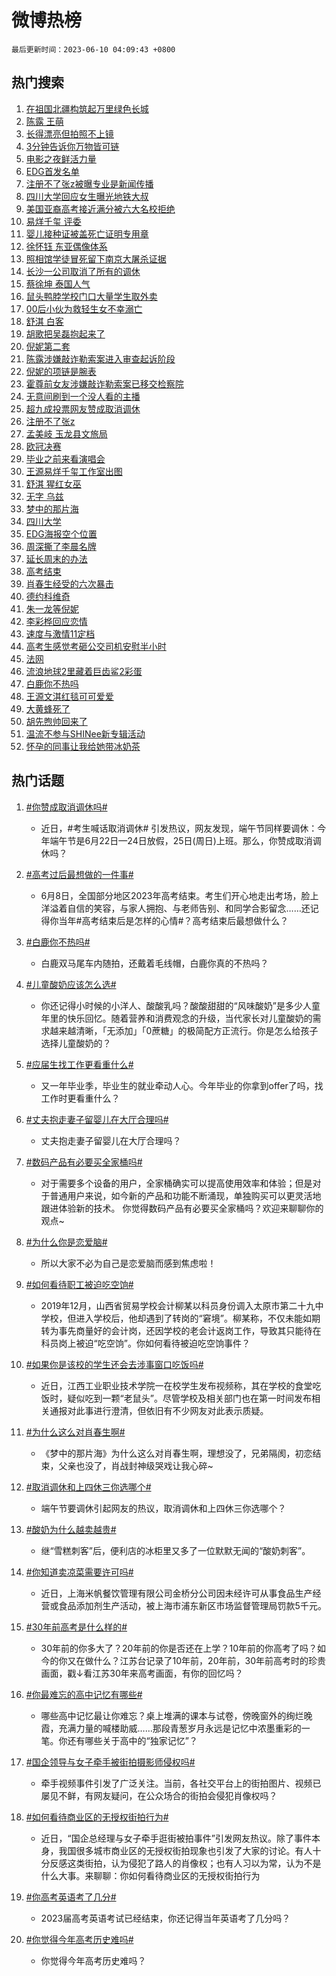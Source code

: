# 微博热榜

`最后更新时间：2023-06-10 04:09:43 +0800`

## 热门搜索

1. [在祖国北疆构筑起万里绿色长城](https://m.weibo.cn/search?containerid=100103type%3D1%26t%3D10%26q%3D%23%E5%9C%A8%E7%A5%96%E5%9B%BD%E5%8C%97%E7%96%86%E6%9E%84%E7%AD%91%E8%B5%B7%E4%B8%87%E9%87%8C%E7%BB%BF%E8%89%B2%E9%95%BF%E5%9F%8E%23&stream_entry_id=51&isnewpage=1&extparam=seat%3D1%26c_type%3D51%26dgr%3D0%26cate%3D10103%26filter_type%3Drealtimehot%26stream_entry_id%3D51%26pos%3D0%26display_time%3D1686341381%26pre_seqid%3D168634138132392265246&luicode=10000011&lfid=106003type%253D25%2526t%253D3%2526disable_hot%253D1%2526filter_type%253Drealtimehot)
1. [陈露 王萌](https://m.weibo.cn/search?containerid=100103type%3D1%26t%3D10%26q%3D%E9%99%88%E9%9C%B2+%E7%8E%8B%E8%90%8C&stream_entry_id=31&isnewpage=1&extparam=seat%3D1%26q%3D%25E9%2599%2588%25E9%259C%25B2%2520%25E7%258E%258B%25E8%2590%258C%26c_type%3D31%26cate%3D5001%26flag%3D2%26pos%3D0%26filter_type%3Drealtimehot%26realpos%3D1%26dgr%3D0%26band_rank%3D1%26lcate%3D5001%26stream_entry_id%3D31%26display_time%3D1686341381%26pre_seqid%3D168634138132392265246&luicode=10000011&lfid=106003type%253D25%2526t%253D3%2526disable_hot%253D1%2526filter_type%253Drealtimehot)
1. [长得漂亮但拍照不上镜](https://m.weibo.cn/search?containerid=100103type%3D1%26t%3D10%26q%3D%23%E9%95%BF%E5%BE%97%E6%BC%82%E4%BA%AE%E4%BD%86%E6%8B%8D%E7%85%A7%E4%B8%8D%E4%B8%8A%E9%95%9C%23&stream_entry_id=31&isnewpage=1&extparam=seat%3D1%26q%3D%2523%25E9%2595%25BF%25E5%25BE%2597%25E6%25BC%2582%25E4%25BA%25AE%25E4%25BD%2586%25E6%258B%258D%25E7%2585%25A7%25E4%25B8%258D%25E4%25B8%258A%25E9%2595%259C%2523%26c_type%3D31%26cate%3D5001%26flag%3D2%26pos%3D1%26filter_type%3Drealtimehot%26realpos%3D2%26dgr%3D0%26band_rank%3D2%26lcate%3D5001%26stream_entry_id%3D31%26display_time%3D1686341381%26pre_seqid%3D168634138132392265246&luicode=10000011&lfid=106003type%253D25%2526t%253D3%2526disable_hot%253D1%2526filter_type%253Drealtimehot)
1. [3分钟告诉你万物皆可链](https://m.weibo.cn/search?containerid=100103type%3D1%26t%3D10%26q%3D%233%E5%88%86%E9%92%9F%E5%91%8A%E8%AF%89%E4%BD%A0%E4%B8%87%E7%89%A9%E7%9A%86%E5%8F%AF%E9%93%BE%23&stream_entry_id=31&isnewpage=1&extparam=seat%3D1%26q%3D%25233%25E5%2588%2586%25E9%2592%259F%25E5%2591%258A%25E8%25AF%2589%25E4%25BD%25A0%25E4%25B8%2587%25E7%2589%25A9%25E7%259A%2586%25E5%258F%25AF%25E9%2593%25BE%2523%26c_type%3D31%26cate%3D5001%26flag%3D0%26pos%3D2%26filter_type%3Drealtimehot%26realpos%3D3%26dgr%3D0%26band_rank%3D3%26lcate%3D5001%26stream_entry_id%3D31%26display_time%3D1686341381%26pre_seqid%3D168634138132392265246&luicode=10000011&lfid=106003type%253D25%2526t%253D3%2526disable_hot%253D1%2526filter_type%253Drealtimehot)
1. [电影之夜鲜活力量](https://m.weibo.cn/search?containerid=100103type%3D1%26t%3D10%26q%3D%23%E7%94%B5%E5%BD%B1%E4%B9%8B%E5%A4%9C%E9%B2%9C%E6%B4%BB%E5%8A%9B%E9%87%8F%23&stream_entry_id=31&isnewpage=1&extparam=seat%3D1%26q%3D%2523%25E7%2594%25B5%25E5%25BD%25B1%25E4%25B9%258B%25E5%25A4%259C%25E9%25B2%259C%25E6%25B4%25BB%25E5%258A%259B%25E9%2587%258F%2523%26c_type%3D31%26adid%3D191754%26cate%3D5001%26pos%3D3%26filter_type%3Drealtimehot%26dgr%3D0%26lcate%3D5001%26is_ad_pos%3D1%26band_rank%3D4%26topic_ad%3D1%26stream_entry_id%3D31%26display_time%3D1686341381%26pre_seqid%3D168634138132392265246&luicode=10000011&lfid=106003type%253D25%2526t%253D3%2526disable_hot%253D1%2526filter_type%253Drealtimehot)
1. [EDG首发名单](https://m.weibo.cn/search?containerid=100103type%3D1%26t%3D10%26q%3D%23EDG%E9%A6%96%E5%8F%91%E5%90%8D%E5%8D%95%23&stream_entry_id=31&isnewpage=1&extparam=seat%3D1%26q%3D%2523EDG%25E9%25A6%2596%25E5%258F%2591%25E5%2590%258D%25E5%258D%2595%2523%26c_type%3D31%26cate%3D5001%26flag%3D0%26pos%3D4%26filter_type%3Drealtimehot%26realpos%3D4%26dgr%3D0%26band_rank%3D4%26lcate%3D5001%26stream_entry_id%3D31%26display_time%3D1686341381%26pre_seqid%3D168634138132392265246&luicode=10000011&lfid=106003type%253D25%2526t%253D3%2526disable_hot%253D1%2526filter_type%253Drealtimehot)
1. [注册不了张z被曝专业是新闻传播](https://m.weibo.cn/search?containerid=100103type%3D1%26t%3D10%26q%3D%23%E6%B3%A8%E5%86%8C%E4%B8%8D%E4%BA%86%E5%BC%A0z%E8%A2%AB%E6%9B%9D%E4%B8%93%E4%B8%9A%E6%98%AF%E6%96%B0%E9%97%BB%E4%BC%A0%E6%92%AD%23&stream_entry_id=31&isnewpage=1&extparam=seat%3D1%26q%3D%2523%25E6%25B3%25A8%25E5%2586%258C%25E4%25B8%258D%25E4%25BA%2586%25E5%25BC%25A0z%25E8%25A2%25AB%25E6%259B%259D%25E4%25B8%2593%25E4%25B8%259A%25E6%2598%25AF%25E6%2596%25B0%25E9%2597%25BB%25E4%25BC%25A0%25E6%2592%25AD%2523%26c_type%3D31%26cate%3D5001%26flag%3D0%26pos%3D5%26filter_type%3Drealtimehot%26realpos%3D5%26dgr%3D0%26band_rank%3D5%26lcate%3D5001%26stream_entry_id%3D31%26display_time%3D1686341381%26pre_seqid%3D168634138132392265246&luicode=10000011&lfid=106003type%253D25%2526t%253D3%2526disable_hot%253D1%2526filter_type%253Drealtimehot)
1. [四川大学回应女生曝光地铁大叔](https://m.weibo.cn/search?containerid=100103type%3D1%26t%3D10%26q%3D%23%E5%9B%9B%E5%B7%9D%E5%A4%A7%E5%AD%A6%E5%9B%9E%E5%BA%94%E5%A5%B3%E7%94%9F%E6%9B%9D%E5%85%89%E5%9C%B0%E9%93%81%E5%A4%A7%E5%8F%94%23&stream_entry_id=31&isnewpage=1&extparam=seat%3D1%26q%3D%2523%25E5%259B%259B%25E5%25B7%259D%25E5%25A4%25A7%25E5%25AD%25A6%25E5%259B%259E%25E5%25BA%2594%25E5%25A5%25B3%25E7%2594%259F%25E6%259B%259D%25E5%2585%2589%25E5%259C%25B0%25E9%2593%2581%25E5%25A4%25A7%25E5%258F%2594%2523%26c_type%3D31%26cate%3D5001%26flag%3D16%26pos%3D6%26filter_type%3Drealtimehot%26realpos%3D6%26dgr%3D0%26band_rank%3D6%26lcate%3D5001%26stream_entry_id%3D31%26display_time%3D1686341381%26pre_seqid%3D168634138132392265246&luicode=10000011&lfid=106003type%253D25%2526t%253D3%2526disable_hot%253D1%2526filter_type%253Drealtimehot)
1. [美国亚裔高考接近满分被六大名校拒绝](https://m.weibo.cn/search?containerid=100103type%3D1%26t%3D10%26q%3D%23%E7%BE%8E%E5%9B%BD%E4%BA%9A%E8%A3%94%E9%AB%98%E8%80%83%E6%8E%A5%E8%BF%91%E6%BB%A1%E5%88%86%E8%A2%AB%E5%85%AD%E5%A4%A7%E5%90%8D%E6%A0%A1%E6%8B%92%E7%BB%9D%23&stream_entry_id=31&isnewpage=1&extparam=seat%3D1%26q%3D%2523%25E7%25BE%258E%25E5%259B%25BD%25E4%25BA%259A%25E8%25A3%2594%25E9%25AB%2598%25E8%2580%2583%25E6%258E%25A5%25E8%25BF%2591%25E6%25BB%25A1%25E5%2588%2586%25E8%25A2%25AB%25E5%2585%25AD%25E5%25A4%25A7%25E5%2590%258D%25E6%25A0%25A1%25E6%258B%2592%25E7%25BB%259D%2523%26c_type%3D31%26cate%3D5001%26flag%3D0%26pos%3D7%26filter_type%3Drealtimehot%26realpos%3D7%26dgr%3D0%26band_rank%3D7%26lcate%3D5001%26stream_entry_id%3D31%26display_time%3D1686341381%26pre_seqid%3D168634138132392265246&luicode=10000011&lfid=106003type%253D25%2526t%253D3%2526disable_hot%253D1%2526filter_type%253Drealtimehot)
1. [易烊千玺 评委](https://m.weibo.cn/search?containerid=100103type%3D1%26t%3D10%26q%3D%E6%98%93%E7%83%8A%E5%8D%83%E7%8E%BA+%E8%AF%84%E5%A7%94&stream_entry_id=31&isnewpage=1&extparam=seat%3D1%26q%3D%25E6%2598%2593%25E7%2583%258A%25E5%258D%2583%25E7%258E%25BA%2520%25E8%25AF%2584%25E5%25A7%2594%26c_type%3D31%26cate%3D5001%26flag%3D16%26pos%3D8%26filter_type%3Drealtimehot%26realpos%3D8%26dgr%3D0%26band_rank%3D8%26lcate%3D5001%26stream_entry_id%3D31%26display_time%3D1686341381%26pre_seqid%3D168634138132392265246&luicode=10000011&lfid=106003type%253D25%2526t%253D3%2526disable_hot%253D1%2526filter_type%253Drealtimehot)
1. [婴儿接种证被盖死亡证明专用章](https://m.weibo.cn/search?containerid=100103type%3D1%26t%3D10%26q%3D%23%E5%A9%B4%E5%84%BF%E6%8E%A5%E7%A7%8D%E8%AF%81%E8%A2%AB%E7%9B%96%E6%AD%BB%E4%BA%A1%E8%AF%81%E6%98%8E%E4%B8%93%E7%94%A8%E7%AB%A0%23&stream_entry_id=31&isnewpage=1&extparam=seat%3D1%26q%3D%2523%25E5%25A9%25B4%25E5%2584%25BF%25E6%258E%25A5%25E7%25A7%258D%25E8%25AF%2581%25E8%25A2%25AB%25E7%259B%2596%25E6%25AD%25BB%25E4%25BA%25A1%25E8%25AF%2581%25E6%2598%258E%25E4%25B8%2593%25E7%2594%25A8%25E7%25AB%25A0%2523%26c_type%3D31%26cate%3D5001%26flag%3D0%26pos%3D9%26filter_type%3Drealtimehot%26realpos%3D9%26dgr%3D0%26band_rank%3D9%26lcate%3D5001%26stream_entry_id%3D31%26display_time%3D1686341381%26pre_seqid%3D168634138132392265246&luicode=10000011&lfid=106003type%253D25%2526t%253D3%2526disable_hot%253D1%2526filter_type%253Drealtimehot)
1. [徐怀钰 东亚偶像体系](https://m.weibo.cn/search?containerid=100103type%3D1%26t%3D10%26q%3D%E5%BE%90%E6%80%80%E9%92%B0+%E4%B8%9C%E4%BA%9A%E5%81%B6%E5%83%8F%E4%BD%93%E7%B3%BB&stream_entry_id=31&isnewpage=1&extparam=seat%3D1%26q%3D%25E5%25BE%2590%25E6%2580%2580%25E9%2592%25B0%2520%25E4%25B8%259C%25E4%25BA%259A%25E5%2581%25B6%25E5%2583%258F%25E4%25BD%2593%25E7%25B3%25BB%26c_type%3D31%26cate%3D5001%26flag%3D0%26pos%3D10%26filter_type%3Drealtimehot%26realpos%3D10%26dgr%3D0%26band_rank%3D10%26lcate%3D5001%26stream_entry_id%3D31%26display_time%3D1686341381%26pre_seqid%3D168634138132392265246&luicode=10000011&lfid=106003type%253D25%2526t%253D3%2526disable_hot%253D1%2526filter_type%253Drealtimehot)
1. [照相馆学徒冒死留下南京大屠杀证据](https://m.weibo.cn/search?containerid=100103type%3D1%26t%3D10%26q%3D%23%E7%85%A7%E7%9B%B8%E9%A6%86%E5%AD%A6%E5%BE%92%E5%86%92%E6%AD%BB%E7%95%99%E4%B8%8B%E5%8D%97%E4%BA%AC%E5%A4%A7%E5%B1%A0%E6%9D%80%E8%AF%81%E6%8D%AE%23&stream_entry_id=31&isnewpage=1&extparam=seat%3D1%26q%3D%2523%25E7%2585%25A7%25E7%259B%25B8%25E9%25A6%2586%25E5%25AD%25A6%25E5%25BE%2592%25E5%2586%2592%25E6%25AD%25BB%25E7%2595%2599%25E4%25B8%258B%25E5%258D%2597%25E4%25BA%25AC%25E5%25A4%25A7%25E5%25B1%25A0%25E6%259D%2580%25E8%25AF%2581%25E6%258D%25AE%2523%26c_type%3D31%26cate%3D5001%26flag%3D0%26pos%3D11%26filter_type%3Drealtimehot%26realpos%3D11%26dgr%3D0%26band_rank%3D11%26lcate%3D5001%26stream_entry_id%3D31%26display_time%3D1686341381%26pre_seqid%3D168634138132392265246&luicode=10000011&lfid=106003type%253D25%2526t%253D3%2526disable_hot%253D1%2526filter_type%253Drealtimehot)
1. [长沙一公司取消了所有的调休](https://m.weibo.cn/search?containerid=100103type%3D1%26t%3D10%26q%3D%23%E9%95%BF%E6%B2%99%E4%B8%80%E5%85%AC%E5%8F%B8%E5%8F%96%E6%B6%88%E4%BA%86%E6%89%80%E6%9C%89%E7%9A%84%E8%B0%83%E4%BC%91%23&stream_entry_id=31&isnewpage=1&extparam=seat%3D1%26q%3D%2523%25E9%2595%25BF%25E6%25B2%2599%25E4%25B8%2580%25E5%2585%25AC%25E5%258F%25B8%25E5%258F%2596%25E6%25B6%2588%25E4%25BA%2586%25E6%2589%2580%25E6%259C%2589%25E7%259A%2584%25E8%25B0%2583%25E4%25BC%2591%2523%26c_type%3D31%26cate%3D5001%26flag%3D0%26pos%3D12%26filter_type%3Drealtimehot%26realpos%3D12%26dgr%3D0%26band_rank%3D12%26lcate%3D5001%26stream_entry_id%3D31%26display_time%3D1686341381%26pre_seqid%3D168634138132392265246&luicode=10000011&lfid=106003type%253D25%2526t%253D3%2526disable_hot%253D1%2526filter_type%253Drealtimehot)
1. [蔡徐坤 泰国人气](https://m.weibo.cn/search?containerid=100103type%3D1%26t%3D10%26q%3D%E8%94%A1%E5%BE%90%E5%9D%A4+%E6%B3%B0%E5%9B%BD%E4%BA%BA%E6%B0%94&stream_entry_id=31&isnewpage=1&extparam=seat%3D1%26q%3D%25E8%2594%25A1%25E5%25BE%2590%25E5%259D%25A4%2520%25E6%25B3%25B0%25E5%259B%25BD%25E4%25BA%25BA%25E6%25B0%2594%26c_type%3D31%26cate%3D5001%26flag%3D0%26pos%3D13%26filter_type%3Drealtimehot%26realpos%3D13%26dgr%3D0%26band_rank%3D13%26lcate%3D5001%26stream_entry_id%3D31%26display_time%3D1686341381%26pre_seqid%3D168634138132392265246&luicode=10000011&lfid=106003type%253D25%2526t%253D3%2526disable_hot%253D1%2526filter_type%253Drealtimehot)
1. [鼠头鸭脖学校门口大量学生取外卖](https://m.weibo.cn/search?containerid=100103type%3D1%26t%3D10%26q%3D%23%E9%BC%A0%E5%A4%B4%E9%B8%AD%E8%84%96%E5%AD%A6%E6%A0%A1%E9%97%A8%E5%8F%A3%E5%A4%A7%E9%87%8F%E5%AD%A6%E7%94%9F%E5%8F%96%E5%A4%96%E5%8D%96%23&stream_entry_id=31&isnewpage=1&extparam=seat%3D1%26q%3D%2523%25E9%25BC%25A0%25E5%25A4%25B4%25E9%25B8%25AD%25E8%2584%2596%25E5%25AD%25A6%25E6%25A0%25A1%25E9%2597%25A8%25E5%258F%25A3%25E5%25A4%25A7%25E9%2587%258F%25E5%25AD%25A6%25E7%2594%259F%25E5%258F%2596%25E5%25A4%2596%25E5%258D%2596%2523%26c_type%3D31%26cate%3D5001%26flag%3D0%26pos%3D14%26filter_type%3Drealtimehot%26realpos%3D14%26dgr%3D0%26band_rank%3D14%26lcate%3D5001%26stream_entry_id%3D31%26display_time%3D1686341381%26pre_seqid%3D168634138132392265246&luicode=10000011&lfid=106003type%253D25%2526t%253D3%2526disable_hot%253D1%2526filter_type%253Drealtimehot)
1. [00后小伙为救轻生女不幸溺亡](https://m.weibo.cn/search?containerid=100103type%3D1%26t%3D10%26q%3D%2300%E5%90%8E%E5%B0%8F%E4%BC%99%E4%B8%BA%E6%95%91%E8%BD%BB%E7%94%9F%E5%A5%B3%E4%B8%8D%E5%B9%B8%E6%BA%BA%E4%BA%A1%23&stream_entry_id=31&isnewpage=1&extparam=seat%3D1%26q%3D%252300%25E5%2590%258E%25E5%25B0%258F%25E4%25BC%2599%25E4%25B8%25BA%25E6%2595%2591%25E8%25BD%25BB%25E7%2594%259F%25E5%25A5%25B3%25E4%25B8%258D%25E5%25B9%25B8%25E6%25BA%25BA%25E4%25BA%25A1%2523%26c_type%3D31%26cate%3D5001%26flag%3D0%26pos%3D15%26filter_type%3Drealtimehot%26realpos%3D15%26dgr%3D0%26band_rank%3D15%26lcate%3D5001%26stream_entry_id%3D31%26display_time%3D1686341381%26pre_seqid%3D168634138132392265246&luicode=10000011&lfid=106003type%253D25%2526t%253D3%2526disable_hot%253D1%2526filter_type%253Drealtimehot)
1. [舒淇 白客](https://m.weibo.cn/search?containerid=100103type%3D1%26t%3D10%26q%3D%E8%88%92%E6%B7%87+%E7%99%BD%E5%AE%A2&stream_entry_id=31&isnewpage=1&extparam=seat%3D1%26q%3D%25E8%2588%2592%25E6%25B7%2587%2520%25E7%2599%25BD%25E5%25AE%25A2%26c_type%3D31%26cate%3D5001%26flag%3D0%26pos%3D16%26filter_type%3Drealtimehot%26realpos%3D16%26dgr%3D0%26band_rank%3D16%26lcate%3D5001%26stream_entry_id%3D31%26display_time%3D1686341381%26pre_seqid%3D168634138132392265246&luicode=10000011&lfid=106003type%253D25%2526t%253D3%2526disable_hot%253D1%2526filter_type%253Drealtimehot)
1. [胡歌把吴磊抱起来了](https://m.weibo.cn/search?containerid=100103type%3D1%26t%3D10%26q%3D%23%E8%83%A1%E6%AD%8C%E6%8A%8A%E5%90%B4%E7%A3%8A%E6%8A%B1%E8%B5%B7%E6%9D%A5%E4%BA%86%23&stream_entry_id=31&isnewpage=1&extparam=seat%3D1%26q%3D%2523%25E8%2583%25A1%25E6%25AD%258C%25E6%258A%258A%25E5%2590%25B4%25E7%25A3%258A%25E6%258A%25B1%25E8%25B5%25B7%25E6%259D%25A5%25E4%25BA%2586%2523%26c_type%3D31%26cate%3D5001%26flag%3D0%26pos%3D17%26filter_type%3Drealtimehot%26realpos%3D17%26dgr%3D0%26band_rank%3D17%26lcate%3D5001%26stream_entry_id%3D31%26display_time%3D1686341381%26pre_seqid%3D168634138132392265246&luicode=10000011&lfid=106003type%253D25%2526t%253D3%2526disable_hot%253D1%2526filter_type%253Drealtimehot)
1. [倪妮第二套](https://m.weibo.cn/search?containerid=100103type%3D1%26t%3D10%26q%3D%23%E5%80%AA%E5%A6%AE%E7%AC%AC%E4%BA%8C%E5%A5%97%23&stream_entry_id=31&isnewpage=1&extparam=seat%3D1%26q%3D%2523%25E5%2580%25AA%25E5%25A6%25AE%25E7%25AC%25AC%25E4%25BA%258C%25E5%25A5%2597%2523%26c_type%3D31%26cate%3D5001%26flag%3D0%26pos%3D18%26filter_type%3Drealtimehot%26realpos%3D18%26dgr%3D0%26band_rank%3D18%26lcate%3D5001%26stream_entry_id%3D31%26display_time%3D1686341381%26pre_seqid%3D168634138132392265246&luicode=10000011&lfid=106003type%253D25%2526t%253D3%2526disable_hot%253D1%2526filter_type%253Drealtimehot)
1. [陈露涉嫌敲诈勒索案进入审查起诉阶段](https://m.weibo.cn/search?containerid=100103type%3D1%26t%3D10%26q%3D%23%E9%99%88%E9%9C%B2%E6%B6%89%E5%AB%8C%E6%95%B2%E8%AF%88%E5%8B%92%E7%B4%A2%E6%A1%88%E8%BF%9B%E5%85%A5%E5%AE%A1%E6%9F%A5%E8%B5%B7%E8%AF%89%E9%98%B6%E6%AE%B5%23&stream_entry_id=31&isnewpage=1&extparam=seat%3D1%26q%3D%2523%25E9%2599%2588%25E9%259C%25B2%25E6%25B6%2589%25E5%25AB%258C%25E6%2595%25B2%25E8%25AF%2588%25E5%258B%2592%25E7%25B4%25A2%25E6%25A1%2588%25E8%25BF%259B%25E5%2585%25A5%25E5%25AE%25A1%25E6%259F%25A5%25E8%25B5%25B7%25E8%25AF%2589%25E9%2598%25B6%25E6%25AE%25B5%2523%26c_type%3D31%26cate%3D5001%26flag%3D0%26pos%3D19%26filter_type%3Drealtimehot%26realpos%3D19%26dgr%3D0%26band_rank%3D19%26lcate%3D5001%26stream_entry_id%3D31%26display_time%3D1686341381%26pre_seqid%3D168634138132392265246&luicode=10000011&lfid=106003type%253D25%2526t%253D3%2526disable_hot%253D1%2526filter_type%253Drealtimehot)
1. [倪妮的项链是腕表](https://m.weibo.cn/search?containerid=100103type%3D1%26t%3D10%26q%3D%23%E5%80%AA%E5%A6%AE%E7%9A%84%E9%A1%B9%E9%93%BE%E6%98%AF%E8%85%95%E8%A1%A8%23&stream_entry_id=31&isnewpage=1&extparam=seat%3D1%26q%3D%2523%25E5%2580%25AA%25E5%25A6%25AE%25E7%259A%2584%25E9%25A1%25B9%25E9%2593%25BE%25E6%2598%25AF%25E8%2585%2595%25E8%25A1%25A8%2523%26c_type%3D31%26cate%3D5001%26flag%3D0%26pos%3D20%26filter_type%3Drealtimehot%26realpos%3D20%26dgr%3D0%26band_rank%3D20%26lcate%3D5001%26stream_entry_id%3D31%26display_time%3D1686341381%26pre_seqid%3D168634138132392265246&luicode=10000011&lfid=106003type%253D25%2526t%253D3%2526disable_hot%253D1%2526filter_type%253Drealtimehot)
1. [霍尊前女友涉嫌敲诈勒索案已移交检察院](https://m.weibo.cn/search?containerid=100103type%3D1%26t%3D10%26q%3D%23%E9%9C%8D%E5%B0%8A%E5%89%8D%E5%A5%B3%E5%8F%8B%E6%B6%89%E5%AB%8C%E6%95%B2%E8%AF%88%E5%8B%92%E7%B4%A2%E6%A1%88%E5%B7%B2%E7%A7%BB%E4%BA%A4%E6%A3%80%E5%AF%9F%E9%99%A2%23&stream_entry_id=31&isnewpage=1&extparam=seat%3D1%26q%3D%2523%25E9%259C%258D%25E5%25B0%258A%25E5%2589%258D%25E5%25A5%25B3%25E5%258F%258B%25E6%25B6%2589%25E5%25AB%258C%25E6%2595%25B2%25E8%25AF%2588%25E5%258B%2592%25E7%25B4%25A2%25E6%25A1%2588%25E5%25B7%25B2%25E7%25A7%25BB%25E4%25BA%25A4%25E6%25A3%2580%25E5%25AF%259F%25E9%2599%25A2%2523%26c_type%3D31%26cate%3D5001%26flag%3D2%26pos%3D21%26filter_type%3Drealtimehot%26realpos%3D21%26dgr%3D0%26band_rank%3D21%26lcate%3D5001%26stream_entry_id%3D31%26display_time%3D1686341381%26pre_seqid%3D168634138132392265246&luicode=10000011&lfid=106003type%253D25%2526t%253D3%2526disable_hot%253D1%2526filter_type%253Drealtimehot)
1. [无意间刷到一个没人看的主播](https://m.weibo.cn/search?containerid=100103type%3D1%26t%3D10%26q%3D%E6%97%A0%E6%84%8F%E9%97%B4%E5%88%B7%E5%88%B0%E4%B8%80%E4%B8%AA%E6%B2%A1%E4%BA%BA%E7%9C%8B%E7%9A%84%E4%B8%BB%E6%92%AD&stream_entry_id=31&isnewpage=1&extparam=seat%3D1%26q%3D%25E6%2597%25A0%25E6%2584%258F%25E9%2597%25B4%25E5%2588%25B7%25E5%2588%25B0%25E4%25B8%2580%25E4%25B8%25AA%25E6%25B2%25A1%25E4%25BA%25BA%25E7%259C%258B%25E7%259A%2584%25E4%25B8%25BB%25E6%2592%25AD%26c_type%3D31%26cate%3D5001%26flag%3D0%26pos%3D22%26filter_type%3Drealtimehot%26realpos%3D22%26dgr%3D0%26band_rank%3D22%26lcate%3D5001%26stream_entry_id%3D31%26display_time%3D1686341381%26pre_seqid%3D168634138132392265246&luicode=10000011&lfid=106003type%253D25%2526t%253D3%2526disable_hot%253D1%2526filter_type%253Drealtimehot)
1. [超九成投票网友赞成取消调休](https://m.weibo.cn/search?containerid=100103type%3D1%26t%3D10%26q%3D%23%E8%B6%85%E4%B9%9D%E6%88%90%E6%8A%95%E7%A5%A8%E7%BD%91%E5%8F%8B%E8%B5%9E%E6%88%90%E5%8F%96%E6%B6%88%E8%B0%83%E4%BC%91%23&stream_entry_id=31&isnewpage=1&extparam=seat%3D1%26q%3D%2523%25E8%25B6%2585%25E4%25B9%259D%25E6%2588%2590%25E6%258A%2595%25E7%25A5%25A8%25E7%25BD%2591%25E5%258F%258B%25E8%25B5%259E%25E6%2588%2590%25E5%258F%2596%25E6%25B6%2588%25E8%25B0%2583%25E4%25BC%2591%2523%26c_type%3D31%26cate%3D5001%26flag%3D0%26pos%3D23%26filter_type%3Drealtimehot%26realpos%3D23%26dgr%3D0%26band_rank%3D23%26lcate%3D5001%26stream_entry_id%3D31%26display_time%3D1686341381%26pre_seqid%3D168634138132392265246&luicode=10000011&lfid=106003type%253D25%2526t%253D3%2526disable_hot%253D1%2526filter_type%253Drealtimehot)
1. [注册不了张z](https://m.weibo.cn/search?containerid=100103type%3D1%26t%3D10%26q%3D%23%E6%B3%A8%E5%86%8C%E4%B8%8D%E4%BA%86%E5%BC%A0z%23&stream_entry_id=31&isnewpage=1&extparam=seat%3D1%26q%3D%2523%25E6%25B3%25A8%25E5%2586%258C%25E4%25B8%258D%25E4%25BA%2586%25E5%25BC%25A0z%2523%26c_type%3D31%26cate%3D5001%26flag%3D0%26pos%3D24%26filter_type%3Drealtimehot%26realpos%3D24%26dgr%3D0%26band_rank%3D24%26lcate%3D5001%26stream_entry_id%3D31%26display_time%3D1686341381%26pre_seqid%3D168634138132392265246&luicode=10000011&lfid=106003type%253D25%2526t%253D3%2526disable_hot%253D1%2526filter_type%253Drealtimehot)
1. [孟美岐 玉龙县文旅局](https://m.weibo.cn/search?containerid=100103type%3D1%26t%3D10%26q%3D%E5%AD%9F%E7%BE%8E%E5%B2%90+%E7%8E%89%E9%BE%99%E5%8E%BF%E6%96%87%E6%97%85%E5%B1%80&stream_entry_id=31&isnewpage=1&extparam=seat%3D1%26q%3D%25E5%25AD%259F%25E7%25BE%258E%25E5%25B2%2590%2520%25E7%258E%2589%25E9%25BE%2599%25E5%258E%25BF%25E6%2596%2587%25E6%2597%2585%25E5%25B1%2580%26c_type%3D31%26cate%3D5001%26flag%3D0%26pos%3D25%26filter_type%3Drealtimehot%26realpos%3D25%26dgr%3D0%26band_rank%3D25%26lcate%3D5001%26stream_entry_id%3D31%26display_time%3D1686341381%26pre_seqid%3D168634138132392265246&luicode=10000011&lfid=106003type%253D25%2526t%253D3%2526disable_hot%253D1%2526filter_type%253Drealtimehot)
1. [欧冠决赛](https://m.weibo.cn/search?containerid=100103type%3D1%26t%3D10%26q%3D%E6%AC%A7%E5%86%A0%E5%86%B3%E8%B5%9B&stream_entry_id=31&isnewpage=1&extparam=seat%3D1%26q%3D%25E6%25AC%25A7%25E5%2586%25A0%25E5%2586%25B3%25E8%25B5%259B%26c_type%3D31%26cate%3D5001%26flag%3D0%26pos%3D26%26filter_type%3Drealtimehot%26realpos%3D26%26dgr%3D0%26band_rank%3D26%26lcate%3D5001%26stream_entry_id%3D31%26display_time%3D1686341381%26pre_seqid%3D168634138132392265246&luicode=10000011&lfid=106003type%253D25%2526t%253D3%2526disable_hot%253D1%2526filter_type%253Drealtimehot)
1. [毕业之前来看演唱会](https://m.weibo.cn/search?containerid=100103type%3D1%26t%3D10%26q%3D%E6%AF%95%E4%B8%9A%E4%B9%8B%E5%89%8D%E6%9D%A5%E7%9C%8B%E6%BC%94%E5%94%B1%E4%BC%9A&stream_entry_id=31&isnewpage=1&extparam=seat%3D1%26q%3D%25E6%25AF%2595%25E4%25B8%259A%25E4%25B9%258B%25E5%2589%258D%25E6%259D%25A5%25E7%259C%258B%25E6%25BC%2594%25E5%2594%25B1%25E4%25BC%259A%26c_type%3D31%26cate%3D5001%26flag%3D1%26pos%3D27%26filter_type%3Drealtimehot%26realpos%3D27%26dgr%3D0%26band_rank%3D27%26lcate%3D5001%26stream_entry_id%3D31%26display_time%3D1686341381%26pre_seqid%3D168634138132392265246&luicode=10000011&lfid=106003type%253D25%2526t%253D3%2526disable_hot%253D1%2526filter_type%253Drealtimehot)
1. [王源易烊千玺工作室出图](https://m.weibo.cn/search?containerid=100103type%3D1%26t%3D10%26q%3D%23%E7%8E%8B%E6%BA%90%E6%98%93%E7%83%8A%E5%8D%83%E7%8E%BA%E5%B7%A5%E4%BD%9C%E5%AE%A4%E5%87%BA%E5%9B%BE%23&stream_entry_id=31&isnewpage=1&extparam=seat%3D1%26q%3D%2523%25E7%258E%258B%25E6%25BA%2590%25E6%2598%2593%25E7%2583%258A%25E5%258D%2583%25E7%258E%25BA%25E5%25B7%25A5%25E4%25BD%259C%25E5%25AE%25A4%25E5%2587%25BA%25E5%259B%25BE%2523%26c_type%3D31%26cate%3D5001%26flag%3D0%26pos%3D28%26filter_type%3Drealtimehot%26realpos%3D28%26dgr%3D0%26band_rank%3D28%26lcate%3D5001%26stream_entry_id%3D31%26display_time%3D1686341381%26pre_seqid%3D168634138132392265246&luicode=10000011&lfid=106003type%253D25%2526t%253D3%2526disable_hot%253D1%2526filter_type%253Drealtimehot)
1. [舒淇 猩红女巫](https://m.weibo.cn/search?containerid=100103type%3D1%26t%3D10%26q%3D%E8%88%92%E6%B7%87+%E7%8C%A9%E7%BA%A2%E5%A5%B3%E5%B7%AB&stream_entry_id=31&isnewpage=1&extparam=seat%3D1%26q%3D%25E8%2588%2592%25E6%25B7%2587%2520%25E7%258C%25A9%25E7%25BA%25A2%25E5%25A5%25B3%25E5%25B7%25AB%26c_type%3D31%26cate%3D5001%26flag%3D0%26pos%3D29%26filter_type%3Drealtimehot%26realpos%3D29%26dgr%3D0%26band_rank%3D29%26lcate%3D5001%26stream_entry_id%3D31%26display_time%3D1686341381%26pre_seqid%3D168634138132392265246&luicode=10000011&lfid=106003type%253D25%2526t%253D3%2526disable_hot%253D1%2526filter_type%253Drealtimehot)
1. [无字 乌兹](https://m.weibo.cn/search?containerid=100103type%3D1%26t%3D10%26q%3D%E6%97%A0%E5%AD%97+%E4%B9%8C%E5%85%B9&stream_entry_id=31&isnewpage=1&extparam=seat%3D1%26q%3D%25E6%2597%25A0%25E5%25AD%2597%2520%25E4%25B9%258C%25E5%2585%25B9%26c_type%3D31%26cate%3D5001%26flag%3D0%26pos%3D30%26filter_type%3Drealtimehot%26realpos%3D30%26dgr%3D0%26band_rank%3D30%26lcate%3D5001%26stream_entry_id%3D31%26display_time%3D1686341381%26pre_seqid%3D168634138132392265246&luicode=10000011&lfid=106003type%253D25%2526t%253D3%2526disable_hot%253D1%2526filter_type%253Drealtimehot)
1. [梦中的那片海](https://m.weibo.cn/search?containerid=100103type%3D1%26t%3D10%26q%3D%E6%A2%A6%E4%B8%AD%E7%9A%84%E9%82%A3%E7%89%87%E6%B5%B7&stream_entry_id=31&isnewpage=1&extparam=seat%3D1%26q%3D%25E6%25A2%25A6%25E4%25B8%25AD%25E7%259A%2584%25E9%2582%25A3%25E7%2589%2587%25E6%25B5%25B7%26c_type%3D31%26cate%3D5001%26flag%3D0%26pos%3D31%26filter_type%3Drealtimehot%26realpos%3D31%26dgr%3D0%26band_rank%3D31%26lcate%3D5001%26stream_entry_id%3D31%26display_time%3D1686341381%26pre_seqid%3D168634138132392265246&luicode=10000011&lfid=106003type%253D25%2526t%253D3%2526disable_hot%253D1%2526filter_type%253Drealtimehot)
1. [四川大学](https://m.weibo.cn/search?containerid=100103type%3D1%26t%3D10%26q%3D%E5%9B%9B%E5%B7%9D%E5%A4%A7%E5%AD%A6&stream_entry_id=31&isnewpage=1&extparam=seat%3D1%26q%3D%25E5%259B%259B%25E5%25B7%259D%25E5%25A4%25A7%25E5%25AD%25A6%26c_type%3D31%26cate%3D5001%26flag%3D0%26pos%3D32%26filter_type%3Drealtimehot%26realpos%3D32%26dgr%3D0%26band_rank%3D32%26lcate%3D5001%26stream_entry_id%3D31%26display_time%3D1686341381%26pre_seqid%3D168634138132392265246&luicode=10000011&lfid=106003type%253D25%2526t%253D3%2526disable_hot%253D1%2526filter_type%253Drealtimehot)
1. [EDG海报空个位置](https://m.weibo.cn/search?containerid=100103type%3D1%26t%3D10%26q%3DEDG%E6%B5%B7%E6%8A%A5%E7%A9%BA%E4%B8%AA%E4%BD%8D%E7%BD%AE&stream_entry_id=31&isnewpage=1&extparam=seat%3D1%26q%3DEDG%25E6%25B5%25B7%25E6%258A%25A5%25E7%25A9%25BA%25E4%25B8%25AA%25E4%25BD%258D%25E7%25BD%25AE%26c_type%3D31%26cate%3D5001%26flag%3D0%26pos%3D33%26filter_type%3Drealtimehot%26realpos%3D33%26dgr%3D0%26band_rank%3D33%26lcate%3D5001%26stream_entry_id%3D31%26display_time%3D1686341381%26pre_seqid%3D168634138132392265246&luicode=10000011&lfid=106003type%253D25%2526t%253D3%2526disable_hot%253D1%2526filter_type%253Drealtimehot)
1. [周深撕了李晨名牌](https://m.weibo.cn/search?containerid=100103type%3D1%26t%3D10%26q%3D%23%E5%91%A8%E6%B7%B1%E6%92%95%E4%BA%86%E6%9D%8E%E6%99%A8%E5%90%8D%E7%89%8C%23&stream_entry_id=31&isnewpage=1&extparam=seat%3D1%26q%3D%2523%25E5%2591%25A8%25E6%25B7%25B1%25E6%2592%2595%25E4%25BA%2586%25E6%259D%258E%25E6%2599%25A8%25E5%2590%258D%25E7%2589%258C%2523%26c_type%3D31%26cate%3D5001%26flag%3D0%26pos%3D34%26filter_type%3Drealtimehot%26realpos%3D34%26dgr%3D0%26band_rank%3D34%26lcate%3D5001%26stream_entry_id%3D31%26display_time%3D1686341381%26pre_seqid%3D168634138132392265246&luicode=10000011&lfid=106003type%253D25%2526t%253D3%2526disable_hot%253D1%2526filter_type%253Drealtimehot)
1. [延长周末的办法](https://m.weibo.cn/search?containerid=100103type%3D1%26t%3D10%26q%3D%E5%BB%B6%E9%95%BF%E5%91%A8%E6%9C%AB%E7%9A%84%E5%8A%9E%E6%B3%95&stream_entry_id=31&isnewpage=1&extparam=seat%3D1%26q%3D%25E5%25BB%25B6%25E9%2595%25BF%25E5%2591%25A8%25E6%259C%25AB%25E7%259A%2584%25E5%258A%259E%25E6%25B3%2595%26c_type%3D31%26cate%3D5001%26flag%3D0%26pos%3D35%26filter_type%3Drealtimehot%26realpos%3D35%26dgr%3D0%26band_rank%3D35%26lcate%3D5001%26stream_entry_id%3D31%26display_time%3D1686341381%26pre_seqid%3D168634138132392265246&luicode=10000011&lfid=106003type%253D25%2526t%253D3%2526disable_hot%253D1%2526filter_type%253Drealtimehot)
1. [高考结束](https://m.weibo.cn/search?containerid=100103type%3D1%26t%3D10%26q%3D%E9%AB%98%E8%80%83%E7%BB%93%E6%9D%9F&stream_entry_id=31&isnewpage=1&extparam=seat%3D1%26q%3D%25E9%25AB%2598%25E8%2580%2583%25E7%25BB%2593%25E6%259D%259F%26c_type%3D31%26cate%3D5001%26flag%3D0%26pos%3D36%26filter_type%3Drealtimehot%26realpos%3D36%26dgr%3D0%26band_rank%3D36%26lcate%3D5001%26stream_entry_id%3D31%26display_time%3D1686341381%26pre_seqid%3D168634138132392265246&luicode=10000011&lfid=106003type%253D25%2526t%253D3%2526disable_hot%253D1%2526filter_type%253Drealtimehot)
1. [肖春生经受的六次暴击](https://m.weibo.cn/search?containerid=100103type%3D1%26t%3D10%26q%3D%23%E8%82%96%E6%98%A5%E7%94%9F%E7%BB%8F%E5%8F%97%E7%9A%84%E5%85%AD%E6%AC%A1%E6%9A%B4%E5%87%BB%23&stream_entry_id=31&isnewpage=1&extparam=seat%3D1%26q%3D%2523%25E8%2582%2596%25E6%2598%25A5%25E7%2594%259F%25E7%25BB%258F%25E5%258F%2597%25E7%259A%2584%25E5%2585%25AD%25E6%25AC%25A1%25E6%259A%25B4%25E5%2587%25BB%2523%26c_type%3D31%26cate%3D5001%26flag%3D0%26pos%3D37%26filter_type%3Drealtimehot%26realpos%3D37%26dgr%3D0%26band_rank%3D37%26lcate%3D5001%26stream_entry_id%3D31%26display_time%3D1686341381%26pre_seqid%3D168634138132392265246&luicode=10000011&lfid=106003type%253D25%2526t%253D3%2526disable_hot%253D1%2526filter_type%253Drealtimehot)
1. [德约科维奇](https://m.weibo.cn/search?containerid=100103type%3D1%26t%3D10%26q%3D%E5%BE%B7%E7%BA%A6%E7%A7%91%E7%BB%B4%E5%A5%87&stream_entry_id=31&isnewpage=1&extparam=seat%3D1%26q%3D%25E5%25BE%25B7%25E7%25BA%25A6%25E7%25A7%2591%25E7%25BB%25B4%25E5%25A5%2587%26c_type%3D31%26cate%3D5001%26flag%3D0%26pos%3D38%26filter_type%3Drealtimehot%26realpos%3D38%26dgr%3D0%26band_rank%3D38%26lcate%3D5001%26stream_entry_id%3D31%26display_time%3D1686341381%26pre_seqid%3D168634138132392265246&luicode=10000011&lfid=106003type%253D25%2526t%253D3%2526disable_hot%253D1%2526filter_type%253Drealtimehot)
1. [朱一龙等倪妮](https://m.weibo.cn/search?containerid=100103type%3D1%26t%3D10%26q%3D%23%E6%9C%B1%E4%B8%80%E9%BE%99%E7%AD%89%E5%80%AA%E5%A6%AE%23&stream_entry_id=31&isnewpage=1&extparam=seat%3D1%26q%3D%2523%25E6%259C%25B1%25E4%25B8%2580%25E9%25BE%2599%25E7%25AD%2589%25E5%2580%25AA%25E5%25A6%25AE%2523%26c_type%3D31%26cate%3D5001%26flag%3D0%26pos%3D39%26filter_type%3Drealtimehot%26realpos%3D39%26dgr%3D0%26band_rank%3D39%26lcate%3D5001%26stream_entry_id%3D31%26display_time%3D1686341381%26pre_seqid%3D168634138132392265246&luicode=10000011&lfid=106003type%253D25%2526t%253D3%2526disable_hot%253D1%2526filter_type%253Drealtimehot)
1. [李彩桦回应恋情](https://m.weibo.cn/search?containerid=100103type%3D1%26t%3D10%26q%3D%E6%9D%8E%E5%BD%A9%E6%A1%A6%E5%9B%9E%E5%BA%94%E6%81%8B%E6%83%85&stream_entry_id=31&isnewpage=1&extparam=seat%3D1%26q%3D%25E6%259D%258E%25E5%25BD%25A9%25E6%25A1%25A6%25E5%259B%259E%25E5%25BA%2594%25E6%2581%258B%25E6%2583%2585%26c_type%3D31%26cate%3D5001%26flag%3D0%26pos%3D40%26filter_type%3Drealtimehot%26realpos%3D40%26dgr%3D0%26band_rank%3D40%26lcate%3D5001%26stream_entry_id%3D31%26display_time%3D1686341381%26pre_seqid%3D168634138132392265246&luicode=10000011&lfid=106003type%253D25%2526t%253D3%2526disable_hot%253D1%2526filter_type%253Drealtimehot)
1. [速度与激情11定档](https://m.weibo.cn/search?containerid=100103type%3D1%26t%3D10%26q%3D%23%E9%80%9F%E5%BA%A6%E4%B8%8E%E6%BF%80%E6%83%8511%E5%AE%9A%E6%A1%A3%23&stream_entry_id=31&isnewpage=1&extparam=seat%3D1%26q%3D%2523%25E9%2580%259F%25E5%25BA%25A6%25E4%25B8%258E%25E6%25BF%2580%25E6%2583%258511%25E5%25AE%259A%25E6%25A1%25A3%2523%26c_type%3D31%26cate%3D5001%26flag%3D0%26pos%3D41%26filter_type%3Drealtimehot%26realpos%3D41%26dgr%3D0%26band_rank%3D41%26lcate%3D5001%26stream_entry_id%3D31%26display_time%3D1686341381%26pre_seqid%3D168634138132392265246&luicode=10000011&lfid=106003type%253D25%2526t%253D3%2526disable_hot%253D1%2526filter_type%253Drealtimehot)
1. [高考生感觉考砸公交司机安慰半小时](https://m.weibo.cn/search?containerid=100103type%3D1%26t%3D10%26q%3D%23%E9%AB%98%E8%80%83%E7%94%9F%E6%84%9F%E8%A7%89%E8%80%83%E7%A0%B8%E5%85%AC%E4%BA%A4%E5%8F%B8%E6%9C%BA%E5%AE%89%E6%85%B0%E5%8D%8A%E5%B0%8F%E6%97%B6%23&stream_entry_id=31&isnewpage=1&extparam=seat%3D1%26q%3D%2523%25E9%25AB%2598%25E8%2580%2583%25E7%2594%259F%25E6%2584%259F%25E8%25A7%2589%25E8%2580%2583%25E7%25A0%25B8%25E5%2585%25AC%25E4%25BA%25A4%25E5%258F%25B8%25E6%259C%25BA%25E5%25AE%2589%25E6%2585%25B0%25E5%258D%258A%25E5%25B0%258F%25E6%2597%25B6%2523%26c_type%3D31%26cate%3D5001%26flag%3D0%26pos%3D42%26filter_type%3Drealtimehot%26realpos%3D42%26dgr%3D0%26band_rank%3D42%26lcate%3D5001%26stream_entry_id%3D31%26display_time%3D1686341381%26pre_seqid%3D168634138132392265246&luicode=10000011&lfid=106003type%253D25%2526t%253D3%2526disable_hot%253D1%2526filter_type%253Drealtimehot)
1. [法网](https://m.weibo.cn/search?containerid=100103type%3D1%26t%3D10%26q%3D%E6%B3%95%E7%BD%91&stream_entry_id=31&isnewpage=1&extparam=seat%3D1%26q%3D%25E6%25B3%2595%25E7%25BD%2591%26c_type%3D31%26cate%3D5001%26flag%3D0%26pos%3D43%26filter_type%3Drealtimehot%26realpos%3D43%26dgr%3D0%26band_rank%3D43%26lcate%3D5001%26stream_entry_id%3D31%26display_time%3D1686341381%26pre_seqid%3D168634138132392265246&luicode=10000011&lfid=106003type%253D25%2526t%253D3%2526disable_hot%253D1%2526filter_type%253Drealtimehot)
1. [流浪地球2里藏着巨齿鲨2彩蛋](https://m.weibo.cn/search?containerid=100103type%3D1%26t%3D10%26q%3D%23%E6%B5%81%E6%B5%AA%E5%9C%B0%E7%90%832%E9%87%8C%E8%97%8F%E7%9D%80%E5%B7%A8%E9%BD%BF%E9%B2%A82%E5%BD%A9%E8%9B%8B%23&stream_entry_id=31&isnewpage=1&extparam=seat%3D1%26q%3D%2523%25E6%25B5%2581%25E6%25B5%25AA%25E5%259C%25B0%25E7%2590%25832%25E9%2587%258C%25E8%2597%258F%25E7%259D%2580%25E5%25B7%25A8%25E9%25BD%25BF%25E9%25B2%25A82%25E5%25BD%25A9%25E8%259B%258B%2523%26c_type%3D31%26cate%3D5001%26flag%3D1%26pos%3D44%26filter_type%3Drealtimehot%26realpos%3D44%26dgr%3D0%26band_rank%3D44%26lcate%3D5001%26stream_entry_id%3D31%26display_time%3D1686341381%26pre_seqid%3D168634138132392265246&luicode=10000011&lfid=106003type%253D25%2526t%253D3%2526disable_hot%253D1%2526filter_type%253Drealtimehot)
1. [白鹿你不热吗](https://m.weibo.cn/search?containerid=100103type%3D1%26t%3D10%26q%3D%23%E7%99%BD%E9%B9%BF%E4%BD%A0%E4%B8%8D%E7%83%AD%E5%90%97%23&stream_entry_id=31&isnewpage=1&extparam=seat%3D1%26q%3D%2523%25E7%2599%25BD%25E9%25B9%25BF%25E4%25BD%25A0%25E4%25B8%258D%25E7%2583%25AD%25E5%2590%2597%2523%26c_type%3D31%26cate%3D5001%26flag%3D0%26pos%3D45%26filter_type%3Drealtimehot%26realpos%3D45%26dgr%3D0%26band_rank%3D45%26lcate%3D5001%26stream_entry_id%3D31%26display_time%3D1686341381%26pre_seqid%3D168634138132392265246&luicode=10000011&lfid=106003type%253D25%2526t%253D3%2526disable_hot%253D1%2526filter_type%253Drealtimehot)
1. [王源文淇红毯可可爱爱](https://m.weibo.cn/search?containerid=100103type%3D1%26t%3D10%26q%3D%23%E7%8E%8B%E6%BA%90%E6%96%87%E6%B7%87%E7%BA%A2%E6%AF%AF%E5%8F%AF%E5%8F%AF%E7%88%B1%E7%88%B1%23&stream_entry_id=31&isnewpage=1&extparam=seat%3D1%26q%3D%2523%25E7%258E%258B%25E6%25BA%2590%25E6%2596%2587%25E6%25B7%2587%25E7%25BA%25A2%25E6%25AF%25AF%25E5%258F%25AF%25E5%258F%25AF%25E7%2588%25B1%25E7%2588%25B1%2523%26c_type%3D31%26cate%3D5001%26flag%3D0%26pos%3D46%26filter_type%3Drealtimehot%26realpos%3D46%26dgr%3D0%26band_rank%3D46%26lcate%3D5001%26stream_entry_id%3D31%26display_time%3D1686341381%26pre_seqid%3D168634138132392265246&luicode=10000011&lfid=106003type%253D25%2526t%253D3%2526disable_hot%253D1%2526filter_type%253Drealtimehot)
1. [大黄蜂死了](https://m.weibo.cn/search?containerid=100103type%3D1%26t%3D10%26q%3D%23%E5%A4%A7%E9%BB%84%E8%9C%82%E6%AD%BB%E4%BA%86%23&stream_entry_id=31&isnewpage=1&extparam=seat%3D1%26q%3D%2523%25E5%25A4%25A7%25E9%25BB%2584%25E8%259C%2582%25E6%25AD%25BB%25E4%25BA%2586%2523%26c_type%3D31%26cate%3D5001%26flag%3D0%26pos%3D47%26filter_type%3Drealtimehot%26realpos%3D47%26dgr%3D0%26band_rank%3D47%26lcate%3D5001%26stream_entry_id%3D31%26display_time%3D1686341381%26pre_seqid%3D168634138132392265246&luicode=10000011&lfid=106003type%253D25%2526t%253D3%2526disable_hot%253D1%2526filter_type%253Drealtimehot)
1. [胡先煦帅回来了](https://m.weibo.cn/search?containerid=100103type%3D1%26t%3D10%26q%3D%23%E8%83%A1%E5%85%88%E7%85%A6%E5%B8%85%E5%9B%9E%E6%9D%A5%E4%BA%86%23&stream_entry_id=31&isnewpage=1&extparam=seat%3D1%26q%3D%2523%25E8%2583%25A1%25E5%2585%2588%25E7%2585%25A6%25E5%25B8%2585%25E5%259B%259E%25E6%259D%25A5%25E4%25BA%2586%2523%26c_type%3D31%26cate%3D5001%26flag%3D0%26pos%3D48%26filter_type%3Drealtimehot%26realpos%3D48%26dgr%3D0%26band_rank%3D48%26lcate%3D5001%26stream_entry_id%3D31%26display_time%3D1686341381%26pre_seqid%3D168634138132392265246&luicode=10000011&lfid=106003type%253D25%2526t%253D3%2526disable_hot%253D1%2526filter_type%253Drealtimehot)
1. [温流不参与SHINee新专辑活动](https://m.weibo.cn/search?containerid=100103type%3D1%26t%3D10%26q%3D%23%E6%B8%A9%E6%B5%81%E4%B8%8D%E5%8F%82%E4%B8%8ESHINee%E6%96%B0%E4%B8%93%E8%BE%91%E6%B4%BB%E5%8A%A8%23&stream_entry_id=31&isnewpage=1&extparam=seat%3D1%26q%3D%2523%25E6%25B8%25A9%25E6%25B5%2581%25E4%25B8%258D%25E5%258F%2582%25E4%25B8%258ESHINee%25E6%2596%25B0%25E4%25B8%2593%25E8%25BE%2591%25E6%25B4%25BB%25E5%258A%25A8%2523%26c_type%3D31%26cate%3D5001%26flag%3D0%26pos%3D49%26filter_type%3Drealtimehot%26realpos%3D49%26dgr%3D0%26band_rank%3D49%26lcate%3D5001%26stream_entry_id%3D31%26display_time%3D1686341381%26pre_seqid%3D168634138132392265246&luicode=10000011&lfid=106003type%253D25%2526t%253D3%2526disable_hot%253D1%2526filter_type%253Drealtimehot)
1. [怀孕的同事让我给她带冰奶茶](https://m.weibo.cn/search?containerid=100103type%3D1%26t%3D10%26q%3D%23%E6%80%80%E5%AD%95%E7%9A%84%E5%90%8C%E4%BA%8B%E8%AE%A9%E6%88%91%E7%BB%99%E5%A5%B9%E5%B8%A6%E5%86%B0%E5%A5%B6%E8%8C%B6%23&stream_entry_id=31&isnewpage=1&extparam=seat%3D1%26q%3D%2523%25E6%2580%2580%25E5%25AD%2595%25E7%259A%2584%25E5%2590%258C%25E4%25BA%258B%25E8%25AE%25A9%25E6%2588%2591%25E7%25BB%2599%25E5%25A5%25B9%25E5%25B8%25A6%25E5%2586%25B0%25E5%25A5%25B6%25E8%258C%25B6%2523%26c_type%3D31%26cate%3D5001%26flag%3D0%26pos%3D50%26filter_type%3Drealtimehot%26realpos%3D50%26dgr%3D0%26band_rank%3D50%26lcate%3D5001%26stream_entry_id%3D31%26display_time%3D1686341381%26pre_seqid%3D168634138132392265246&luicode=10000011&lfid=106003type%253D25%2526t%253D3%2526disable_hot%253D1%2526filter_type%253Drealtimehot)

## 热门话题

1. [#你赞成取消调休吗#](https://m.weibo.cn/search?containerid=231522type%3D1%26t%3D10%26q%3D%23%E4%BD%A0%E8%B5%9E%E6%88%90%E5%8F%96%E6%B6%88%E8%B0%83%E4%BC%91%E5%90%97%23&stream_entry_id=128&isnewpage=1&extparam=seat%3D1%26cate%3D5004%26dgr%3D0%26lcate%3D5004%26c_type%3D128%26unitid%3D1686280728754%26pos%3D1-0-0%26display_time%3D1686341383%26pre_seqid%3D1686341383816027170148&luicode=10000011&lfid=231648_-_4)
    - 近日，#考生喊话取消调休# 引发热议，网友发现，端午节同样要调休：今年端午节是6月22日—24日放假，25日(周日)上班。那么，你赞成取消调休吗？

1. [#高考过后最想做的一件事#](https://m.weibo.cn/search?containerid=231522type%3D1%26t%3D10%26q%3D%23%E9%AB%98%E8%80%83%E8%BF%87%E5%90%8E%E6%9C%80%E6%83%B3%E5%81%9A%E7%9A%84%E4%B8%80%E4%BB%B6%E4%BA%8B%23&stream_entry_id=128&isnewpage=1&extparam=seat%3D1%26cate%3D5004%26dgr%3D0%26lcate%3D5004%26c_type%3D128%26unitid%3D1686281020311%26pos%3D1-0-1%26display_time%3D1686341383%26pre_seqid%3D1686341383816027170148&luicode=10000011&lfid=231648_-_4)
    - 6月8日，全国部分地区2023年高考结束。考生们开心地走出考场，脸上洋溢着自信的笑容，与家人拥抱、与老师告别、和同学合影留念……还记得你当年#高考结束后是怎样的心情#？高考结束后最想做什么？

1. [#白鹿你不热吗#](https://m.weibo.cn/search?containerid=231522type%3D1%26t%3D10%26q%3D%23%E7%99%BD%E9%B9%BF%E4%BD%A0%E4%B8%8D%E7%83%AD%E5%90%97%23&stream_entry_id=128&isnewpage=1&extparam=seat%3D1%26cate%3D5004%26dgr%3D0%26lcate%3D5004%26c_type%3D128%26unitid%3D1686301723226%26pos%3D1-0-2%26display_time%3D1686341383%26pre_seqid%3D1686341383816027170148&luicode=10000011&lfid=231648_-_4)
    - 白鹿双马尾车内随拍，还戴着毛线帽，白鹿你真的不热吗？ ​​​

1. [#儿童酸奶应该怎么选#](https://m.weibo.cn/search?containerid=231522type%3D1%26t%3D10%26q%3D%23%E5%84%BF%E7%AB%A5%E9%85%B8%E5%A5%B6%E5%BA%94%E8%AF%A5%E6%80%8E%E4%B9%88%E9%80%89%23&stream_entry_id=128&isnewpage=1&extparam=seat%3D1%26cate%3D5004%26dgr%3D0%26lcate%3D5004%26c_type%3D128%26unitid%3D1686209646990%26pos%3D1-0-3%26display_time%3D1686341383%26pre_seqid%3D1686341383816027170148&luicode=10000011&lfid=231648_-_4)
    - 你还记得小时候的小洋人、酸酸乳吗？酸酸甜甜的“风味酸奶”是多少人童年里的快乐回忆。随着营养和消费观念的升级，当代家长对儿童酸奶的需求越来越清晰，「无添加」「0蔗糖」的极简配方正流行。你是怎么给孩子选择儿童酸奶的？

1. [#应届生找工作更看重什么#](https://m.weibo.cn/search?containerid=231522type%3D1%26t%3D10%26q%3D%23%E5%BA%94%E5%B1%8A%E7%94%9F%E6%89%BE%E5%B7%A5%E4%BD%9C%E6%9B%B4%E7%9C%8B%E9%87%8D%E4%BB%80%E4%B9%88%23&stream_entry_id=128&isnewpage=1&extparam=seat%3D1%26cate%3D5004%26dgr%3D0%26lcate%3D5004%26c_type%3D128%26unitid%3D1686211450639%26pos%3D1-0-4%26display_time%3D1686341383%26pre_seqid%3D1686341383816027170148&luicode=10000011&lfid=231648_-_4)
    - 又一年毕业季，毕业生的就业牵动人心。今年毕业的你拿到offer了吗，找工作时更看重什么？

1. [#丈夫抱走妻子留婴儿在大厅合理吗#](https://m.weibo.cn/search?containerid=231522type%3D1%26t%3D10%26q%3D%23%E4%B8%88%E5%A4%AB%E6%8A%B1%E8%B5%B0%E5%A6%BB%E5%AD%90%E7%95%99%E5%A9%B4%E5%84%BF%E5%9C%A8%E5%A4%A7%E5%8E%85%E5%90%88%E7%90%86%E5%90%97%23&stream_entry_id=128&isnewpage=1&extparam=seat%3D1%26cate%3D5004%26dgr%3D0%26lcate%3D5004%26c_type%3D128%26unitid%3D1686296638861%26pos%3D1-0-5%26display_time%3D1686341383%26pre_seqid%3D1686341383816027170148&luicode=10000011&lfid=231648_-_4)
    - 丈夫抱走妻子留婴儿在大厅合理吗？

1. [#数码产品有必要买全家桶吗#](https://m.weibo.cn/search?containerid=231522type%3D1%26t%3D10%26q%3D%23%E6%95%B0%E7%A0%81%E4%BA%A7%E5%93%81%E6%9C%89%E5%BF%85%E8%A6%81%E4%B9%B0%E5%85%A8%E5%AE%B6%E6%A1%B6%E5%90%97%23&stream_entry_id=128&isnewpage=1&extparam=seat%3D1%26cate%3D5004%26dgr%3D0%26lcate%3D5004%26c_type%3D128%26unitid%3D1686210850879%26pos%3D1-0-6%26display_time%3D1686341383%26pre_seqid%3D1686341383816027170148&luicode=10000011&lfid=231648_-_4)
    - 对于需要多个设备的用户，全家桶确实可以提高使用效率和体验；但是对于普通用户来说，如今新的产品和功能不断涌现，单独购买可以更灵活地跟进体验新的技术。
你觉得数码产品有必要买全家桶吗？欢迎来聊聊你的观点~

1. [#为什么你是恋爱脑#](https://m.weibo.cn/search?containerid=231522type%3D1%26t%3D10%26q%3D%23%E4%B8%BA%E4%BB%80%E4%B9%88%E4%BD%A0%E6%98%AF%E6%81%8B%E7%88%B1%E8%84%91%23&stream_entry_id=128&isnewpage=1&extparam=seat%3D1%26cate%3D5004%26dgr%3D0%26lcate%3D5004%26c_type%3D128%26unitid%3D1686266947876%26pos%3D1-0-7%26display_time%3D1686341383%26pre_seqid%3D1686341383816027170148&luicode=10000011&lfid=231648_-_4)
    - 所以大家不必为自己是恋爱脑而感到焦虑啦！

1. [#如何看待职工被迫吃空饷#](https://m.weibo.cn/search?containerid=231522type%3D1%26t%3D10%26q%3D%23%E5%A6%82%E4%BD%95%E7%9C%8B%E5%BE%85%E8%81%8C%E5%B7%A5%E8%A2%AB%E8%BF%AB%E5%90%83%E7%A9%BA%E9%A5%B7%23&stream_entry_id=128&isnewpage=1&extparam=seat%3D1%26cate%3D5004%26dgr%3D0%26lcate%3D5004%26c_type%3D128%26unitid%3D1686274410724%26pos%3D1-0-8%26display_time%3D1686341383%26pre_seqid%3D1686341383816027170148&luicode=10000011&lfid=231648_-_4)
    - 2019年12月，山西省贸易学校会计柳某以科员身份调入太原市第二十九中学校，但进入学校后，他却遇到了转岗的“窘境”。柳某称，不仅未能如期转为事先商量好的会计岗，还因学校的老会计返岗工作，导致其只能待在科员岗上被迫“吃空饷”。你如何看待被迫吃空饷事件？

1. [#如果你是该校的学生还会去涉事窗口吃饭吗#](https://m.weibo.cn/search?containerid=231522type%3D1%26t%3D10%26q%3D%23%E5%A6%82%E6%9E%9C%E4%BD%A0%E6%98%AF%E8%AF%A5%E6%A0%A1%E7%9A%84%E5%AD%A6%E7%94%9F%E8%BF%98%E4%BC%9A%E5%8E%BB%E6%B6%89%E4%BA%8B%E7%AA%97%E5%8F%A3%E5%90%83%E9%A5%AD%E5%90%97%23&stream_entry_id=128&isnewpage=1&extparam=seat%3D1%26cate%3D5004%26dgr%3D0%26lcate%3D5004%26c_type%3D128%26unitid%3D1686186186725%26pos%3D1-0-9%26display_time%3D1686341383%26pre_seqid%3D1686341383816027170148&luicode=10000011&lfid=231648_-_4)
    - 近日，江西工业职业技术学院一在校学生发布视频称，其在学校的食堂吃饭时，疑似吃到一颗“老鼠头”。尽管学校及相关部门也在第一时间发布相关通报对此事进行澄清，但依旧有不少网友对此表示质疑。

1. [#为什么这么对肖春生啊#](https://m.weibo.cn/search?containerid=231522type%3D1%26t%3D10%26q%3D%23%E4%B8%BA%E4%BB%80%E4%B9%88%E8%BF%99%E4%B9%88%E5%AF%B9%E8%82%96%E6%98%A5%E7%94%9F%E5%95%8A%23&stream_entry_id=128&isnewpage=1&extparam=seat%3D1%26cate%3D5004%26dgr%3D0%26lcate%3D5004%26c_type%3D128%26unitid%3D1686296630726%26pos%3D1-0-10%26display_time%3D1686341383%26pre_seqid%3D1686341383816027170148&luicode=10000011&lfid=231648_-_4)
    - 《梦中的那片海》为什么这么对肖春生啊，理想没了，兄弟隔阂，初恋结束，父亲也没了，肖战封神级哭戏让我心碎~

1. [#取消调休和上四休三你选哪个#](https://m.weibo.cn/search?containerid=231522type%3D1%26t%3D10%26q%3D%23%E5%8F%96%E6%B6%88%E8%B0%83%E4%BC%91%E5%92%8C%E4%B8%8A%E5%9B%9B%E4%BC%91%E4%B8%89%E4%BD%A0%E9%80%89%E5%93%AA%E4%B8%AA%23&stream_entry_id=128&isnewpage=1&extparam=seat%3D1%26cate%3D5004%26dgr%3D0%26lcate%3D5004%26c_type%3D128%26unitid%3D1686301724409%26pos%3D1-0-11%26display_time%3D1686341383%26pre_seqid%3D1686341383816027170148&luicode=10000011&lfid=231648_-_4)
    - 端午节要调休引起网友的热议，取消调休和上四休三你选哪个？

1. [#酸奶为什么越卖越贵#](https://m.weibo.cn/search?containerid=231522type%3D1%26t%3D10%26q%3D%23%E9%85%B8%E5%A5%B6%E4%B8%BA%E4%BB%80%E4%B9%88%E8%B6%8A%E5%8D%96%E8%B6%8A%E8%B4%B5%23&stream_entry_id=128&isnewpage=1&extparam=seat%3D1%26cate%3D5004%26dgr%3D0%26lcate%3D5004%26c_type%3D128%26unitid%3D1686272938888%26pos%3D1-0-12%26display_time%3D1686341383%26pre_seqid%3D1686341383816027170148&luicode=10000011&lfid=231648_-_4)
    - 继“雪糕刺客”后，便利店的冰柜里又多了一位默默无闻的“酸奶刺客”。

1. [#你知道卖凉菜需要许可吗#](https://m.weibo.cn/search?containerid=231522type%3D1%26t%3D10%26q%3D%23%E4%BD%A0%E7%9F%A5%E9%81%93%E5%8D%96%E5%87%89%E8%8F%9C%E9%9C%80%E8%A6%81%E8%AE%B8%E5%8F%AF%E5%90%97%23&stream_entry_id=128&isnewpage=1&extparam=seat%3D1%26cate%3D5004%26dgr%3D0%26lcate%3D5004%26c_type%3D128%26unitid%3D1686185618593%26pos%3D1-0-13%26display_time%3D1686341383%26pre_seqid%3D1686341383816027170148&luicode=10000011&lfid=231648_-_4)
    - 近日，上海米帆餐饮管理有限公司金桥分公司因未经许可从事食品生产经营或食品添加剂生产活动，被上海市浦东新区市场监督管理局罚款5千元。

1. [#30年前高考是什么样的#](https://m.weibo.cn/search?containerid=231522type%3D1%26t%3D10%26q%3D%2330%E5%B9%B4%E5%89%8D%E9%AB%98%E8%80%83%E6%98%AF%E4%BB%80%E4%B9%88%E6%A0%B7%E7%9A%84%23&stream_entry_id=128&isnewpage=1&extparam=seat%3D1%26cate%3D5004%26dgr%3D0%26lcate%3D5004%26c_type%3D128%26unitid%3D1686212065283%26pos%3D1-0-14%26display_time%3D1686341383%26pre_seqid%3D1686341383816027170148&luicode=10000011&lfid=231648_-_4)
    - 30年前的你多大了？20年前的你是否还在上学？10年前的你高考了吗？如今的你又在做什么？江苏台记录了10年前，20年前，30年前高考时的珍贵画面，戳↓看江苏30年来高考画面，有你的回忆吗？

1. [#你最难忘的高中记忆有哪些#](https://m.weibo.cn/search?containerid=231522type%3D1%26t%3D10%26q%3D%23%E4%BD%A0%E6%9C%80%E9%9A%BE%E5%BF%98%E7%9A%84%E9%AB%98%E4%B8%AD%E8%AE%B0%E5%BF%86%E6%9C%89%E5%93%AA%E4%BA%9B%23&stream_entry_id=128&isnewpage=1&extparam=seat%3D1%26cate%3D5004%26dgr%3D0%26lcate%3D5004%26c_type%3D128%26unitid%3D1686237981666%26pos%3D1-0-15%26display_time%3D1686341383%26pre_seqid%3D1686341383816027170148&luicode=10000011&lfid=231648_-_4)
    - 哪些高中记忆最让你难忘？桌上堆满的课本与试卷，傍晚窗外的绚烂晚霞，充满力量的喊楼助威……那段青葱岁月永远是记忆中浓墨重彩的一笔。你还有哪些关于高中的“独家记忆”？

1. [#国企领导与女子牵手被街拍摄影师侵权吗#](https://m.weibo.cn/search?containerid=231522type%3D1%26t%3D10%26q%3D%23%E5%9B%BD%E4%BC%81%E9%A2%86%E5%AF%BC%E4%B8%8E%E5%A5%B3%E5%AD%90%E7%89%B5%E6%89%8B%E8%A2%AB%E8%A1%97%E6%8B%8D%E6%91%84%E5%BD%B1%E5%B8%88%E4%BE%B5%E6%9D%83%E5%90%97%23&stream_entry_id=128&isnewpage=1&extparam=seat%3D1%26cate%3D5004%26dgr%3D0%26lcate%3D5004%26c_type%3D128%26unitid%3D1686290327818%26pos%3D1-0-16%26display_time%3D1686341383%26pre_seqid%3D1686341383816027170148&luicode=10000011&lfid=231648_-_4)
    - 牵手视频事件引发了广泛关注。当前，各社交平台上的街拍图片、视频已屡见不鲜，有网友疑问，在公众场合的街拍会侵犯肖像权吗？

1. [#如何看待商业区的无授权街拍行为#](https://m.weibo.cn/search?containerid=231522type%3D1%26t%3D10%26q%3D%23%E5%A6%82%E4%BD%95%E7%9C%8B%E5%BE%85%E5%95%86%E4%B8%9A%E5%8C%BA%E7%9A%84%E6%97%A0%E6%8E%88%E6%9D%83%E8%A1%97%E6%8B%8D%E8%A1%8C%E4%B8%BA%23&stream_entry_id=128&isnewpage=1&extparam=seat%3D1%26cate%3D5004%26dgr%3D0%26lcate%3D5004%26c_type%3D128%26unitid%3D1686220175829%26pos%3D1-0-17%26display_time%3D1686341383%26pre_seqid%3D1686341383816027170148&luicode=10000011&lfid=231648_-_4)
    - 近日，“国企总经理与女子牵手逛街被拍事件”引发网友热议。除了事件本身，我国很多城市商业区的无授权街拍现象也引发了大家的讨论。有人十分反感这类街拍，认为侵犯了路人的肖像权；也有人习以为常，认为不是什么大事。来聊聊：你如何看待商业区的无授权街拍行为

1. [#你高考英语考了几分#](https://m.weibo.cn/search?containerid=231522type%3D1%26t%3D10%26q%3D%23%E4%BD%A0%E9%AB%98%E8%80%83%E8%8B%B1%E8%AF%AD%E8%80%83%E4%BA%86%E5%87%A0%E5%88%86%23&stream_entry_id=128&isnewpage=1&extparam=seat%3D1%26cate%3D5004%26dgr%3D0%26lcate%3D5004%26c_type%3D128%26unitid%3D1686217761775%26pos%3D1-0-18%26display_time%3D1686341383%26pre_seqid%3D1686341383816027170148&luicode=10000011&lfid=231648_-_4)
    - 2023届高考英语考试已经结束，你还记得当年英语考了几分吗？

1. [#你觉得今年高考历史难吗#](https://m.weibo.cn/search?containerid=231522type%3D1%26t%3D10%26q%3D%23%E4%BD%A0%E8%A7%89%E5%BE%97%E4%BB%8A%E5%B9%B4%E9%AB%98%E8%80%83%E5%8E%86%E5%8F%B2%E9%9A%BE%E5%90%97%23&stream_entry_id=128&isnewpage=1&extparam=seat%3D1%26cate%3D5004%26dgr%3D0%26lcate%3D5004%26c_type%3D128%26unitid%3D1686211426494%26pos%3D1-0-19%26display_time%3D1686341383%26pre_seqid%3D1686341383816027170148&luicode=10000011&lfid=231648_-_4)
    - 你觉得今年高考历史难吗？

